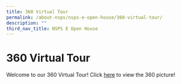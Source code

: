 ```yaml
---
title: 360 Virtual Tour
permalink: /about-nsps/nsps-e-open-house/360-virtual-tour/
description: ""
third_nav_title: NSPS E Open House
---
```

360 Virtual Tour
================

Welcome to our 360 Virtual Tour! Click [here](https://kuula.co/share/collection/7kkps?logo=1&info=1&fs=1&vr=0&sd=1&gyro=0&thumbs=1&keys=0) to view the 360 picture!